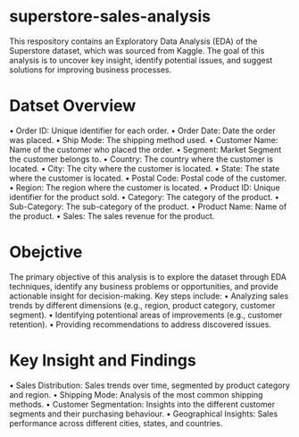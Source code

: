 # superstore-sales-analysis
This respository contains an Exploratory Data Analysis (EDA) of the Superstore dataset, which was sourced from Kaggle. The goal of this analysis is to uncover key insight, identify potential issues, and suggest solutions for improving business processes.

# Datset Overview
•	Order ID: Unique identifier for each order.
•	Order Date: Date the order was placed.
•	Ship Mode: The shipping method used.
•	Customer Name: Name of the customer who placed the order.
•	Segment: Market Segment the customer belongs to.
•	Country: The country where the customer is located.
•	City: The city where the customer is located.
•	State: The state where the customer is located.
•	Postal Code: Postal code of the customer. 
•	Region: The region where the customer is located.
•	Product ID: Unique identifier for the product sold.
•	Category: The category of the product.
•	Sub-Category: The sub-category of the product.
•	Product Name: Name of the product.
•	Sales: The sales revenue for the product.

# Obejctive
The primary objective of this analysis is to explore the dataset through EDA techniques, identify any business problems or opportunities, and provide actionable insight for decision-making. Key steps include:
•	Analyzing sales trends by different dimensions (e.g., region, product category, customer segment).
•	Identifying potentional areas of improvements (e.g., customer retention).
•	Providing recommendations to address discovered issues.

# Key Insight and Findings
•	Sales Distribution: Sales trends over time, segmented by product category and region.
•	Shipping Mode: Analysis of the most common shipping methods.
•	Customer Segmentation: Insights into the different customer segments and their purchasing behaviour.
•	Geographical Insights: Sales performance across different cities, states, and countries.  
